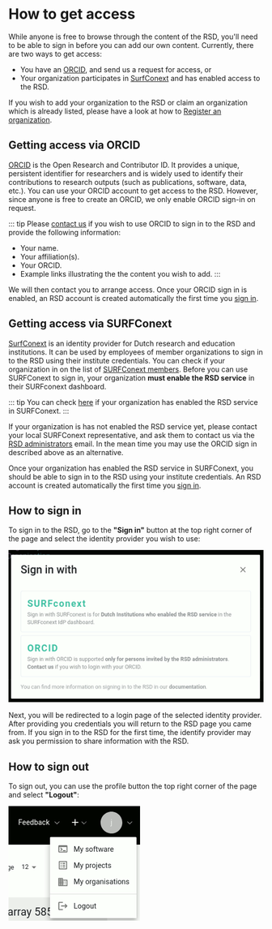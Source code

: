 # How to get access

While anyone is free to browse through the content of the RSD, you'll need to be able to sign in before you can add our own content.
Currently, there are two ways to get access:

* You have an [ORCID](https://orcid.org/), and send us a request for access, or
* Your organization participates in [SurfConext](https://www.surf.nl/en/surfconext-global-access-with-1-set-of-credentials) and has enabled access to the RSD.

If you wish to add your organization to the RSD or claim an organization which is already listed, please have a look at how to [Register an organization](register-organization.md).

## Getting access via ORCID

[ORCID](https://orcid.org/) is the Open Research and Contributor ID. It provides a unique, persistent identifier for researchers and is widely used to identify their
contributions to research outputs (such as publications, software, data, etc.). You can use your ORCID account to get access to the RSD. However, since anyone is free
to create an ORCID, we only enable ORCID sign-in on request.

::: tip
Please [contact us](mailto:rsd@esciencecenter.nl) if you wish to use ORCID to sign in to the RSD and provide the following information:

* Your name.
* Your affiliation(s).
* Your ORCID.
* Example links illustrating the the content you wish to add.
:::

We will then contact you to arrange access. Once your ORCID sign in is enabled, an RSD account is created automatically the first time you [sign in](getting-access.md#how-to-sign-in).

## Getting access via SURFConext

[SurfConext](https://www.surf.nl/en/surfconext-global-access-with-1-set-of-credentials) is an identity provider for Dutch research and education institutions. It can be used by
employees of member organizations to sign in to the RSD using their institute credentials. You can check if your organization in on the list of [SURFConext
members](https://support.surfconext.nl/stats/idplist.html). Before you can use SURFConext to sign in, your organization __must enable the RSD service__ in their SURFconext
dashboard.

::: tip
You can check [here](https://dashboard.surfconext.nl/apps/9514/oidc10_rp/about) if your organization has enabled the RSD service in SURFConext.
:::

If your organization is has not enabled the RSD service yet, please contact your local SURFConext representative, and ask them to contact us via the
[RSD administrators](mailto:rsd@esciencecenter.nl) email. In the mean time you may use the ORCID sign in described above as an alternative.

Once your organization has enabled the RSD service in SURFConext, you should be able to sign in to the RSD using your institute credentials. An RSD account is created automatically
the first time you [sign in](getting-access.md#how-to-sign-in).

## How to sign in

To sign in to the RSD, go to the __"Sign in"__ button at the top right corner of the page and select the identity provider you wish to use:

![image](/img/idp-selection.gif)

Next, you will be redirected to a login page of the selected identity provider. After providing you credentials you will return to the RSD
page you came from. If you sign in to the RSD for the first time, the identify provider may ask you permission to share
information with the RSD.

## How to sign out

To sign out, you can use the profile button the top right corner of the page and select __"Logout"__:

![image](/img/my-software.gif)
